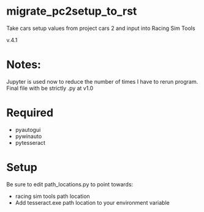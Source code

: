 # migrate_pc2setup_to_rst
 Take cars setup values from project cars 2 and input into Racing Sim Tools
 
 v.4.1
 
 # Notes:
 Jupyter is used now to reduce the number of times I have to rerun program. Final file with be strictly .py at v1.0
 
 # Required
 * pyautogui
 * pywinauto
 * pytesseract
 
 # Setup
 Be sure to edit path_locations.py to point towards:
 * racing sim tools path location
 * Add tesseract.exe path location to your environment variable
